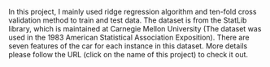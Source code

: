 In this project, I mainly used ridge regression algorithm and ten-fold cross validation method to train and test data. The dataset is from the StatLib library, which is maintained at Carnegie Mellon University (The dataset was used in the 1983 American Statistical Association Exposition).  There are seven features of the car for each instance in this dataset. More details please follow the URL (click on the name of this project) to check it out.
